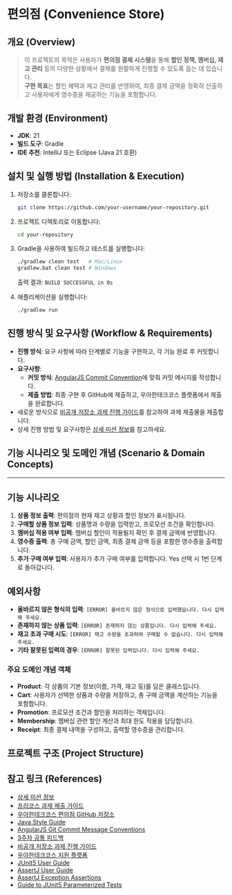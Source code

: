 # 편의점 (Convenience Store)

## 개요 (Overview)
>이 프로젝트의 목적은 사용자가 **편의점 결제 시스템**을 통해 **할인 정책, 멤버십, 재고 관리** 등의 다양한 상황에서 결제를 원활하게 진행할 수 있도록 돕는 데 있습니다.  
**구현 목표**는 할인 혜택과 재고 관리를 반영하여, 최종 결제 금액을 정확히 산출하고 사용자에게 영수증을 제공하는 기능을 포함합니다.

## 개발 환경 (Environment)
- **JDK**: 21
- **빌드 도구**: Gradle
- **IDE 추천**: IntelliJ 또는 Eclipse (Java 21 호환)

## 설치 및 실행 방법 (Installation & Execution)
1. 저장소를 클론합니다:
    ```zsh
    git clone https://github.com/your-username/your-repository.git
    ```
2. 프로젝트 디렉토리로 이동합니다:
    ```zsh
    cd your-repository
    ```
3. Gradle을 사용하여 빌드하고 테스트를 실행합니다:
    ```zsh
    ./gradlew clean test   # Mac/Linux
    gradlew.bat clean test # Windows
    ```
    출력 결과: `BUILD SUCCESSFUL in 0s`     


4. 애플리케이션을 실행합니다:
    ```zsh
    ./gradlew run
    ```

## 진행 방식 및 요구사항 (Workflow & Requirements)
- **진행 방식**: 요구 사항에 따라 단계별로 기능을 구현하고, 각 기능 완료 후 커밋합니다.
- **요구사항**:
    - **커밋 방식**: [AngularJS Commit Convention](https://gist.github.com/stephenparish/9941e89d80e2bc58a153)에 맞춰 커밋 메시지를 작성합니다.
    - **제출 방법**: 최종 구현 후 GitHub에 제출하고, 우아한테크코스 플랫폼에서 제출을 완료합니다.
- 새로운 방식으로 [비공개 저장소 과제 진행 가이드](https://docs.google.com/document/d/1cmg0VpPkuvdaetxwp4hnyyFC_G-1f2Gr8nIDYIWcKC8/edit?usp=sharing)를 참고하여 과제 제출물을 제출합니다.
- 상세 진행 방법 및 요구사항은 [상세 미션 정보](https://velog.io/@dan_d/4%EC%A3%BC%EC%B0%A8-%EB%AF%B8%EC%85%98-%EC%83%81%EC%84%B8-%EA%B0%80%EC%9D%B4%EB%93%9C)를 참고하세요.

## 기능 시나리오 및 도메인 개념 (Scenario & Domain Concepts)

---
## 기능 시나리오
1. **상품 정보 출력**: 편의점의 현재 재고 상황과 할인 정보가 표시됩니다.
2. **구매할 상품 정보 입력**: 상품명과 수량을 입력받고, 프로모션 조건을 확인합니다.
3. **멤버십 적용 여부 입력**: 멤버십 할인이 적용될지 확인 후 결제 금액에 반영합니다.
4. **영수증 출력**: 총 구매 금액, 할인 금액, 최종 결제 금액 등을 포함한 영수증을 출력합니다.
5. **추가 구매 여부 입력**: 사용자가 추가 구매 여부를 입력합니다. Yes 선택 시 1번 단계로 돌아갑니다.

## 예외사항
- **올바르지 않은 형식의 입력**: `[ERROR] 올바르지 않은 형식으로 입력했습니다. 다시 입력해 주세요.`
- **존재하지 않는 상품 입력**: `[ERROR] 존재하지 않는 상품입니다. 다시 입력해 주세요.`
- **재고 초과 구매 시도**: `[ERROR] 재고 수량을 초과하여 구매할 수 없습니다. 다시 입력해 주세요.`
- **기타 잘못된 입력의 경우**: `[ERROR] 잘못된 입력입니다. 다시 입력해 주세요.`

### 주요 도메인 개념 객체
- **Product**: 각 상품의 기본 정보(이름, 가격, 재고 등)를 담은 클래스입니다.
- **Cart**: 사용자가 선택한 상품과 수량을 저장하고, 총 구매 금액을 계산하는 기능을 포함합니다.
- **Promotion**: 프로모션 조건과 할인을 처리하는 객체입니다.
- **Membership**: 멤버십 관련 할인 계산과 최대 한도 적용을 담당합니다.
- **Receipt**: 최종 결제 내역을 구성하고, 출력할 영수증을 관리합니다.

## 프로젝트 구조 (Project Structure)


## 참고 링크 (References)
- [상세 미션 정보](https://velog.io/@dan_d/4%EC%A3%BC%EC%B0%A8-%EB%AF%B8%EC%85%98-%EC%83%81%EC%84%B8-%EA%B0%80%EC%9D%B4%EB%93%9C)
- [프리코스 과제 제출 가이드](https://docs.google.com/document/d/1cmg0VpPkuvdaetxwp4hnyyFC_G-1f2Gr8nIDYIWcKC8/edit?usp=sharing)
- [우아한테크코스 편의점 GitHub 저장소](https://github.com/woowacourse-precourse/java-convenience-store-7)
- [Java Style Guide](https://github.com/woowacourse/woowacourse-docs/blob/main/styleguide/java)
- [AngularJS Git Commit Message Conventions](https://gist.github.com/stephenparish/9941e89d80e2bc58a153)
- [3주차 공통 피드백](https://docs.google.com/document/d/1MsfVKpgiDyhq6ArbTwsf9EEqDBD85vyt9Oj25i0zkEM/edit?usp=sharing)
- [비공개 저장소 과제 진행 가이드](https://docs.google.com/document/d/1cmg0VpPkuvdaetxwp4hnyyFC_G-1f2Gr8nIDYIWcKC8/edit?usp=sharing)
- [우아한테크코스 지원 플랫폼]()
- [JUnit5 User Guide](https://junit.org/junit5/docs/current/user-guide)
- [AssertJ User Guide](https://assertj.github.io/doc)
- [AssertJ Exception Assertions](https://www.baeldung.com/assertj-exception-assertion)
- [Guide to JUnit5 Parameterized Tests](https://www.baeldung.com/parameterized-tests-junit-5)
